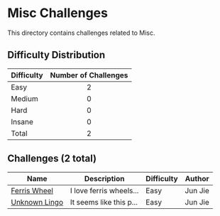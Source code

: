 # Misc Challenges
This directory contains challenges related to Misc.

## Difficulty Distribution
| Difficulty | Number of Challenges |
| ---------- |:--------------------:|
| Easy | 2 |
| Medium | 0 |
| Hard | 0 |
| Insane | 0 |
| Total | 2 |

## Challenges (2 total)
| Name | Description | Difficulty | Author |
| ---- | ----------- | ---------- | ------ |
| [Ferris Wheel](<./Ferris Wheel>) | I love ferris wheels... | Easy | Jun Jie |
| [Unknown Lingo](<./Unknown Lingo>) | It seems like this p... | Easy | Jun Jie |
